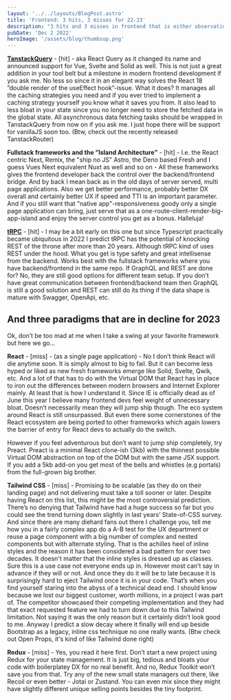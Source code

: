 ```yaml
---
layout: '../../layouts/BlogPost.astro'
title: 'Frontend: 3 hits, 3 misses for 22-23'
description: "3 hits and 3 misses in frontend that is either observations or predictions for 2023. Yes, this is the opinionated and unfiltered retrospective you've been looking for."
pubDate: 'Dec 2 2022'
heroImage: '/assets/blog/thumbsup.png'
---
```


**[TanstackQuery](https://tanstack.com/query/v4)** - [hit] - aka React Query as it changed its name and announced support for Vue, Svelte and Solid as well. This is not just a great addition in your tool belt but a milestone in modern frontend development if you ask me. No less so since it in an elegant way solves the React 18 ”double render of the useEffect hook”-issue. What it does? It manages all the caching strategies you need and if you ever tried to implement a caching strategy yourself you know what it saves you from. It also lead to less bloat in your state since you no longer need to store the fetched data in the global state. All asynchronous data fetching tasks should be wrapped in TanstackQuery from now on if you ask me. I just hope there will be support for vanillaJS soon too. (Btw, check out the recently released TanstackRouter)

**Fullstack frameworks and the ”Island Architecture”** - [hit] - I.e. the React centric Next, Remix, the "ship no JS" Astro, the Deno based Fresh and I guess Vues Next equivalent Nuxt as well and so on - All these frameworks gives the frontend developer back the control over the backend/frontend bridge. And by back I mean back as in the old days of server served, multi page applications. Also we get better performance, probably better DX overall and certainly better UX if speed and TTI is an important parameter. And if you still want that "native app"-responsiveness goody only a single page application can bring, just serve that as a one-route-client-render-big-app-island and enjoy the server control you get as a bonus. Halleluja!

**[tRPC](https://trpc.io/)** - [hit] - I may be a bit early on this one but since Typescript practically became ubiquitous in 2022 I predict tRPC has the potential of knocking REST of the throne after more than 20 years. Although tRPC kind of uses REST under the hood. What you get is type safety and great intellisense from the backend. Works best with the fullstack frameworks where you have backend/frontend in the same repo. If GraphQL and REST are done for? No, they are still good options for different team setup. If you don’t have great communication between frontend/backend team then GraphQL is still a good solution and REST can still do its thing if the data shape is mature with Swagger, OpenApi, etc.

## And three paradigms that are in decline for 2023

Ok, don’t be too mad at me when I take a swing at your favorite framework but here we go…

**React** - [miss] - (as a single page application) - No I don’t think React will die anytime soon. It is simply almost to big to fail. But it can become less hyped or liked as new fresh frameworks emerge like Solid, Svelte, Qwik, etc. And a lot of that has to do with the Virtual DOM that React has in place to iron out the differences between modern browsers and Internet Explorer mainly. At least that is how I understand it. Since IE is officially dead as of June this year I believe many frontend devs feel weight of unnecessary bloat. Doesn’t necessarily mean they will jump ship though. The eco system around React is still unsurpassed. But even there some cornerstones of the React ecosystem are being ported to other frameworks which again lowers the barrier of entry for React devs to actually do the switch.

However if you feel adventurous but don’t want to jump ship completely, try Preact. Preact is a minimal React clone-ish (3kb) with the thinnest possible Virtual DOM abstraction on top of the DOM but with the same JSX support. If you add a 5kb add-on you get most of the bells and whistles (e.g portals) from the full-grown big brother.

**Tailwind CSS** - [miss] - Promising to be scalable (as they do on their landing page) and not delivering must take a toll sooner or later. Despite having React on this list, this might be the most controversial prediction. There’s no denying that Tailwind have had a huge success so far but you could see the trend turning down slightly in last years’ State-of-CSS survey. And since there are many diehard fans out there I challenge you, tell me how you in a fairly complex app do a A-B test for the UX department or reuse a page component with a big number of complex and nested components but with alternate styling. That is the achilles heel of inline styles and the reason it has been considered a bad pattern for over two decades. It doesn't matter that the inline styles is dressed up as classes. Sure this is a use case not everyone ends up in. However most can’t say in advance if they will or not. And once they do it will be to late because it is surprisingly hard to eject Tailwind once it is in your code. That’s when you find yourself staring into the abyss of a technical dead end. I should know because we lost our biggest customer, worth millions, in a project I was part of. The competitor showcased their competing implementation and they had that exact requested feature we had to turn down due to this Tailwind limitation. Not saying it was the only reason but it certainly didn’t look good to me.
Anyway I predict a slow decay where it finally will end up beside Bootstrap as a legacy, inline css technique no one really wants. (Btw check out Open Props, it's kind of like Tailwind done right)

**Redux** - [miss] - Yes, you read it here first. Don’t start a new project using Redux for your state management. It is just big, tedious and bloats your code with boilerplatey DX for no real benefit. And no, Redux Toolkit won’t save you from that. Try any of the new small state managers out there, like Recoil or even better - Jotai or Zustand. You can even mix since they might have slightly different unique selling points besides the tiny footprint.
